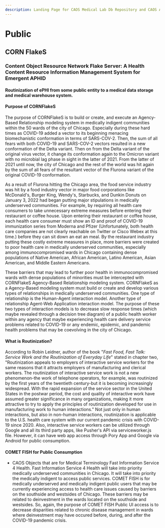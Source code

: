 ```yaml
---
description: Landing Page for CAOS Medical Lab Db Repository and CAOS API
---
```


# Public

## CORN FlakeS

### Content Object Resource Network Flake Server:  A Health Content Resource Information Management System for Emergent APHID

#### Routinization of ePHI from some public entity to a medical data storage and medical warehouse system.

#### Purpose of CORNFlakeS

&#x20;   The purpose of CORNFlakeS is to build or create, and execute an Agency-Based Relationship modeling system in medically indigent communities within the 50 wards of the city of Chicago.  Especially during these hard times as COVID-19 added a vector to its beginning menacing biomechanistic conformation in terms of SARS-COV-2.  Then, the sum of all fears with both COVID-19 and SARS-COV-2 vectors resulted in a new conformation of the Delta variant.  Then on from the Delta variant of the original virus vector, it change its conformation again to the Omicron variant with no microbial lag phase in sight in the latter of 2021.  From the latter of 2021 until now, the city of Chicago and the rest of the world was hit again by the sum of all fears of the resultant vector of the Flurona variant of the original COVID-19 conformation. &#x20;

As a result of Flurona hitting the Chicago area, the food service industry was hit by a food industry vector in major food corporations like McDonald's, Burger King, Wendy's, Starbucks, and Dunkin Donuts on January 3, 2022 had began putting major stipulations in medically underserved communities.  For example, by requiring all health care consumers to take unnecessary extreme measures before entering their restaurant or coffee house.  Upon entering their restaurant or coffee house, each health care consumer must show an ID and proof of COVID-19 immunization series from Moderna and Pfizer (Unfortunately, both health care companies are not clearly reachable on Twitter or Cisco Webex at this time.) before they can sit down an eat an meal.  By the restaurant industry putting these costly extreme measures in place, more barriers were created to poor health care in medically underserved communities, especially among immunocompromised wards in Chicago containing dense populations of Native American, African American, Latino American, Asian American, and Middle Eastern Americans. &#x20;

These barriers that may lead to further poor health in immunocompromised wards with dense populations of minorities must be intercepted with CORNFlakeS Agency-Based Relationship modeling system.  CORNFlakeS as a Agency-Based modeling system must build or create and develop various types of relationships in medically underserved communities.  One type of relationship is the Human-Agent interaction model.  Another type of relationship Agent-Web Application interaction model.  The purpose of these two types of interaction models is to decrease slow response times (which maybe revealed through a decision tree diagram) of a public health worker within any agency that maybe experiencing health care delivery service problems related to COVID-19 or any endemic, epidemic, and pandemic health problems that may be coevolving in the city of Chicago. &#x20;

#### What is Routinization?

&#x20;   According to Robin Leidner, author of the book "_Fast Food, Fast Talk:  Service Work and the Routinization of Everyday Life_" stated in chapter two, "Routinization appeals to employers of interactive service workers for the same reasons that it attracts employers of manufacturing and clerical workers.  The routinization of interactive service work is not a new phenomenon-the work of telephone operators, for example, was routinized by the first years of the twentieth century-but it is becoming increasingly widespread.  With the rapid expansion of the service sector in the United States in the postwar period, the cost and quality of interactive work have assumed greater significance in many organizations, making it more attractive to try to apply the principles of routinization developed for use in manufacturing work to human interactions."  Not just only in human interactions, but also in non-human interactions, routinization is applicable to the U.S. health care system with our current pandemic crisis with COVID-19 since 2020.  Also, interactive service workers can be utilized through Google and all its third party apps, like Pusher's API via serviceworker.js file.  However, it can have web app access through Pory App and Google via Android for public consumption.

#### &#x20;COMET FISH for Public Consumption

* CAOS Objects that are for Medical Terminology Fast Information Service 4 Health.  Fast Information Service 4 Health will take into priority medically underserved communities in Chicago.  It will take into priority the medically indigent to access public services.  COMET FISH is for medically underserved and medically indigent public users that may be currently experiencing access to health care issues caused by barriers on the southside and westsides of Chicago.  These barriers may be related to deinvestment in the wards located on the southside and westsides.  So, again, the purpose of COMET FISH Public UI access is to decrease disparities related to chronic disease management in wards where deinvestment may have occured before, during, and after the COVID-19 pandemic crisis.
